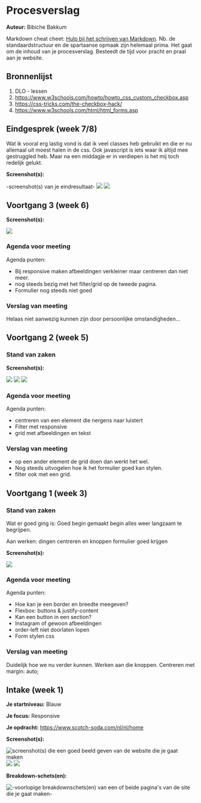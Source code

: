 # Procesverslag
**Auteur:** Bibiche Bakkum

Markdown cheat cheet: [Hulp bij het schrijven van Markdown](https://github.com/adam-p/markdown-here/wiki/Markdown-Cheatsheet). Nb. de standaardstructuur en de spartaanse opmaak zijn helemaal prima. Het gaat om de inhoud van je procesverslag. Besteedt de tijd voor pracht en praal aan je website.



## Bronnenlijst

1. DLO - lessen 
2. https://www.w3schools.com/howto/howto_css_custom_checkbox.asp
3. https://css-tricks.com/the-checkbox-hack/
4. https://www.w3schools.com/html/html_forms.asp


## Eindgesprek (week 7/8)

Wat ik vooral erg lastig vond is dat ik veel classes heb gebruikt en die er nu allemaal uit moest halen in de css. Ook javascript is iets waar ik altijd mee gestruggled heb. Maar na een middagje er in verdiepen is het mij toch redelijk gelukt. 

**Screenshot(s):**

-screenshot(s) van je eindresultaat-
![](images/eindresultaat1.png)
![](images/eindresultaat2.png)

## Voortgang 3 (week 6)


**Screenshot(s):**

![](images/screenweek3.png)

### Agenda voor meeting

Agenda punten:
- Bij responsive maken afbeeldingen verkleiner maar centreren dan niet meer.
- nog steeds bezig met het filter/grid op de tweede pagina.
- Formulier nog steeds niet goed

### Verslag van meeting
Helaas niet aanwezig kunnen zijn door persoonlijke omstandigheden...

## Voortgang 2 (week 5)

### Stand van zaken

**Screenshot(s):**

![](images/screenweek2.1.png)
![](images/screenweek2.2.png)
![](images/screenweek2.3.png)

### Agenda voor meeting

Agenda punten:
- centreren van een element die nergens naar luistert
- Filter met responsive
- grid met afbeeldingen en tekst

### Verslag van meeting
- op een ander element de grid doen dan werkt het wel.
- Nog steeds uitvogelen hoe ik het formulier goed kan stylen.
- filter ook met een grid. 


## Voortgang 1 (week 3)

### Stand van zaken

Wat er goed ging is: Goed begin gemaakt begin alles weer langzaam te begrijpen.

Aan werken: dingen centreren en knoppen formulier goed krijgen

**Screenshot(s):**

![](images/screenweek1.png)

### Agenda voor meeting

Agenda punten:
- Hoe kan je een border en breedte meegeven?
- Flexbox: buttons & justify-content
- Kan een button in een section?
- Instagram of gewoon afbeeldingen
- order-left niet doorlaten lopen
- Form stylen css

### Verslag van meeting

Duidelijk hoe we nu verder kunnen. Werken aan die knoppen. 
Centreren met margin: auto;



## Intake (week 1)

**Je startniveau:** Blauw

**Je focus:** Responsive

**Je opdracht:** https://www.scotch-soda.com/nl/nl/home

**Screenshot(s):**

![screenshot(s) die een goed beeld geven van de website die je gaat maken](images/screenshot1.jpg)
![](images/screenshot2.jpg)
![](images/screenshot3.jpg)

**Breakdown-schets(en):**

![-voorlopige breakdownschets(en) van een of beide pagina's van de site die je gaat maken-](images/breakdownschets.jpg)
